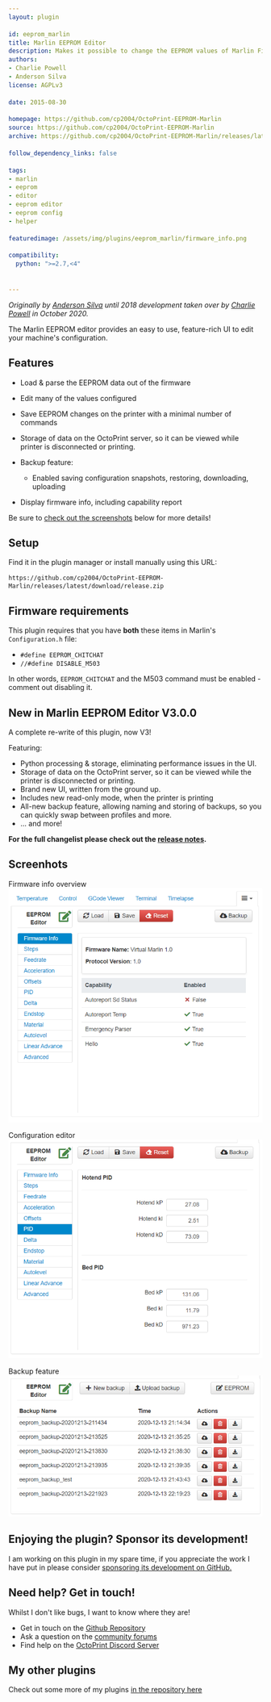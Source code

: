 ```yaml
---
layout: plugin

id: eeprom_marlin
title: Marlin EEPROM Editor
description: Makes it possible to change the EEPROM values of Marlin Firmware through OctoPrint
authors:
- Charlie Powell
- Anderson Silva
license: AGPLv3

date: 2015-08-30

homepage: https://github.com/cp2004/OctoPrint-EEPROM-Marlin
source: https://github.com/cp2004/OctoPrint-EEPROM-Marlin
archive: https://github.com/cp2004/OctoPrint-EEPROM-Marlin/releases/latest/download/release.zip

follow_dependency_links: false

tags:
- marlin
- eeprom
- editor
- eeprom editor
- eeprom config
- helper

featuredimage: /assets/img/plugins/eeprom_marlin/firmware_info.png

compatibility:
  python: ">=2.7,<4"


---
```


*Originally by [Anderson Silva](https://github.com/amsbr) until 2018 development taken over by [Charlie Powell](https://github.com/cp2004) in October 2020.*

The Marlin EEPROM editor provides an easy to use, feature-rich UI to edit your machine's configuration.

## Features

- Load & parse the EEPROM data out of the firmware
- Edit many of the values configured
- Save EEPROM changes on the printer with a minimal number of commands
- Storage of data on the OctoPrint server, so it can be viewed while printer is disconnected or printing.
- Backup feature:
  - Enabled saving configuration snapshots, restoring, downloading, uploading

- Display firmware info, including capability report

Be sure to [check out the screenshots](#Screenshots) below for more details!

## Setup

Find it in the plugin manager or install manually using this URL:

    https://github.com/cp2004/OctoPrint-EEPROM-Marlin/releases/latest/download/release.zip

## Firmware requirements

This plugin requires that you have **both** these items in Marlin's `Configuration.h` file:

- `#define EEPROM_CHITCHAT`
- `//#define DISABLE_M503`

In other words, `EEPROM_CHITCHAT` and the M503 command must be enabled - comment out disabling it.

## New in Marlin EEPROM Editor V3.0.0

A complete re-write of this plugin, now V3!

Featuring:

- Python processing & storage, eliminating performance issues in the UI.
- Storage of data on the OctoPrint server, so it can be viewed while the printer is disconnected or printing.
- Brand new UI, written from the ground up.
- Includes new read-only mode, when the printer is printing
- All-new backup feature, allowing naming and storing of backups, so you can quickly swap between profiles and more.
- ... and more!

**For the full changelist please check out the [release notes](https://github.com/cp2004/OctoPrint-EEPROM-Marlin/releases/tag/3.0.0).**

## Screenhots

Firmware info overview
![Firmware Info](/assets/img/plugins/eeprom_marlin/firmware_info.png)

Configuration editor
![Configuration Editor](/assets/img/plugins/eeprom_marlin/config.png)

Backup feature
![Backup feature](/assets/img/plugins/eeprom_marlin/backup.png)


## Enjoying the plugin? Sponsor its development!
I am working on this plugin in my spare time, if you appreciate the work I have put in
please consider [sponsoring its development on GitHub.](https://github.com/sponsors/cp2004)

## Need help? Get in touch!
Whilst I don't like bugs, I want to know where they are!
* Get in touch on the [Github Repository](https://github.com/cp2004/OctoPrint-EEPROM-Marlin)
* Ask a question on the [community forums](https://community.octoprint.org)
* Find help on the [OctoPrint Discord Server](https://discord.octoprint.org)

## My other plugins
Check out some more of my plugins [in the repository here](https://plugins.octoprint.org/by_author/#charlie-powell)
